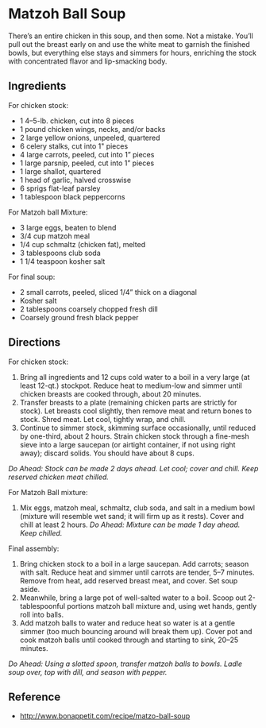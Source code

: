 # Matzoh Ball Soup
There’s an entire chicken in this soup, and then some. Not a mistake. You’ll pull out the breast early on and use the white meat to garnish the finished bowls, but everything else stays and simmers for hours, enriching the stock with concentrated flavor and lip-smacking body.

## Ingredients
For chicken stock: 
* 1 4–5-lb. chicken, cut into 8 pieces
* 1 pound chicken wings, necks, and/or backs
* 2 large yellow onions, unpeeled, quartered
* 6 celery stalks, cut into 1" pieces
* 4 large carrots, peeled, cut into 1” pieces
* 1 large parsnip, peeled, cut into 1” pieces
* 1 large shallot, quartered
* 1 head of garlic, halved crosswise
* 6 sprigs flat-leaf parsley
* 1 tablespoon black peppercorns

For Matzoh ball Mixture:
* 3 large eggs, beaten to blend
* 3/4 cup matzoh meal
* 1/4 cup schmaltz (chicken fat), melted
* 3 tablespoons club soda
* 1 1/4 teaspoon kosher salt

For final soup:
* 2 small carrots, peeled, sliced 1/4” thick on a diagonal
* Kosher salt
* 2 tablespoons coarsely chopped fresh dill
* Coarsely ground fresh black pepper

## Directions
For chicken stock:
1. Bring all ingredients and 12 cups cold water to a boil in a very large (at least 12-qt.) stockpot. Reduce heat to medium-low and simmer until chicken breasts are cooked through, about 20 minutes.
2. Transfer breasts to a plate (remaining chicken parts are strictly for stock). Let breasts cool slightly, then remove meat and return bones to stock. Shred meat. Let cool, tightly wrap, and chill.
3. Continue to simmer stock, skimming surface occasionally, until reduced by one-third, about 2 hours. Strain chicken stock through a fine-mesh sieve into a large saucepan (or airtight container, if not using right away); discard solids. You should have about 8 cups.

*Do Ahead: Stock can be made 2 days ahead. Let cool; cover and chill. Keep reserved chicken meat chilled.*

For Matzoh Ball mixture:
1. Mix eggs, matzoh meal, schmaltz, club soda, and salt in a medium bowl (mixture will resemble wet sand; it will firm up as it rests). Cover and chill at least 2 hours.
*Do Ahead: Mixture can be made 1 day ahead. Keep chilled.*

Final assembly:
1. Bring chicken stock to a boil in a large saucepan. Add carrots; season with salt. Reduce heat and simmer until carrots are tender, 5–7 minutes. Remove from heat, add reserved breast meat, and cover. Set soup aside.
2. Meanwhile, bring a large pot of well-salted water to a boil. Scoop out 2-tablespoonful portions matzoh ball mixture and, using wet hands, gently roll into balls.
3. Add matzoh balls to water and reduce heat so water is at a gentle simmer (too much bouncing around will break them up). Cover pot and cook matzoh balls until cooked through and starting to sink, 20–25 minutes.

*Do Ahead: Using a slotted spoon, transfer matzoh balls to bowls. Ladle soup over, top with dill, and season with pepper.*

## Reference
* http://www.bonappetit.com/recipe/matzo-ball-soup
